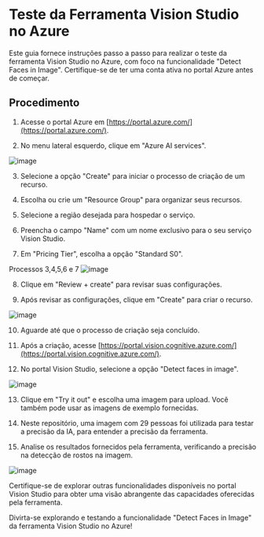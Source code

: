# Teste da Ferramenta Vision Studio no Azure

Este guia fornece instruções passo a passo para realizar o teste da ferramenta Vision Studio no Azure, com foco na funcionalidade "Detect Faces in Image". Certifique-se de ter uma conta ativa no portal Azure antes de começar.

## Procedimento

1. Acesse o portal Azure em [https://portal.azure.com/](https://portal.azure.com/).

2. No menu lateral esquerdo, clique em "Azure AI services".

  ![image](https://github.com/jonathanalbertbh89/ai_picture/assets/44850467/37fed2ea-673c-4423-abde-05ff8f6ff40b)


3. Selecione a opção "Create" para iniciar o processo de criação de um recurso.

4. Escolha ou crie um "Resource Group" para organizar seus recursos.

5. Selecione a região desejada para hospedar o serviço.

6. Preencha o campo "Name" com um nome exclusivo para o seu serviço Vision Studio.

7. Em "Pricing Tier", escolha a opção "Standard S0".

  Processos 3,4,5,6 e 7
  ![image](https://github.com/jonathanalbertbh89/ai_picture/assets/44850467/4f0525a0-1cda-4639-878d-b14efd02701a)


8. Clique em "Review + create" para revisar suas configurações.

9. Após revisar as configurações, clique em "Create" para criar o recurso.

  ![image](https://github.com/jonathanalbertbh89/ai_picture/assets/44850467/c782e73b-e94b-4ee2-81d8-88f46e0353ad)

10. Aguarde até que o processo de criação seja concluído.

11. Após a criação, acesse [https://portal.vision.cognitive.azure.com/](https://portal.vision.cognitive.azure.com/).

12. No portal Vision Studio, selecione a opção "Detect faces in image".

  ![image](https://github.com/jonathanalbertbh89/ai_picture/assets/44850467/e2c6ca36-91c4-4dc0-ac00-4a6a4c29bc8e)


13. Clique em "Try it out" e escolha uma imagem para upload. Você também pode usar as imagens de exemplo fornecidas.

14. Neste repositório, uma imagem com 29 pessoas foi utilizada para testar a precisão da IA, para entender a precisão da ferramenta.

15. Analise os resultados fornecidos pela ferramenta, verificando a precisão na detecção de rostos na imagem.

  ![image](https://github.com/jonathanalbertbh89/ai_picture/assets/44850467/e0e87f57-bbe1-4235-9403-62a7224d9c8d)


Certifique-se de explorar outras funcionalidades disponíveis no portal Vision Studio para obter uma visão abrangente das capacidades oferecidas pela ferramenta.

Divirta-se explorando e testando a funcionalidade "Detect Faces in Image" da ferramenta Vision Studio no Azure!

